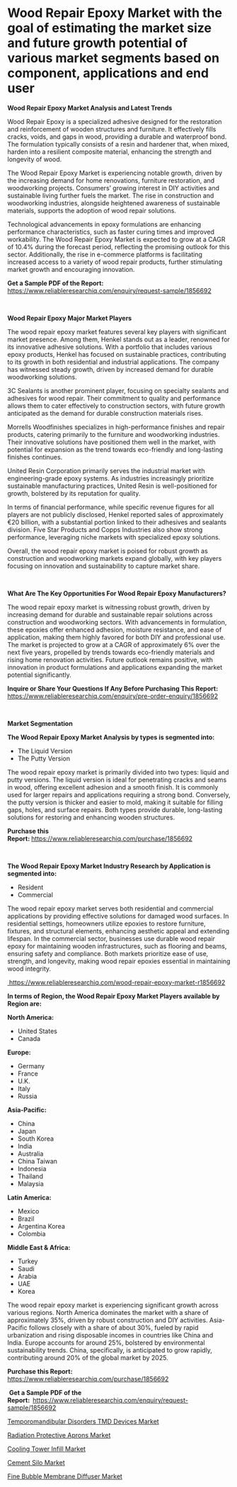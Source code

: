 <p><h1>Wood Repair Epoxy Market with the goal of estimating the market size and future growth potential of various market segments based on component, applications and end user</h1></p><p><strong>Wood Repair Epoxy Market Analysis and Latest Trends</strong></p>
<p><p>Wood Repair Epoxy is a specialized adhesive designed for the restoration and reinforcement of wooden structures and furniture. It effectively fills cracks, voids, and gaps in wood, providing a durable and waterproof bond. The formulation typically consists of a resin and hardener that, when mixed, harden into a resilient composite material, enhancing the strength and longevity of wood.</p><p>The Wood Repair Epoxy Market is experiencing notable growth, driven by the increasing demand for home renovations, furniture restoration, and woodworking projects. Consumers’ growing interest in DIY activities and sustainable living further fuels the market. The rise in construction and woodworking industries, alongside heightened awareness of sustainable materials, supports the adoption of wood repair solutions.</p><p>Technological advancements in epoxy formulations are enhancing performance characteristics, such as faster curing times and improved workability. The Wood Repair Epoxy Market is expected to grow at a CAGR of 10.4% during the forecast period, reflecting the promising outlook for this sector. Additionally, the rise in e-commerce platforms is facilitating increased access to a variety of wood repair products, further stimulating market growth and encouraging innovation.</p></p>
<p><strong>Get a Sample PDF of the Report:&nbsp;</strong> <a href="https://www.reliableresearchiq.com/enquiry/request-sample/1856692?utm_campaign=1087&utm_medium=2&utm_source=Github&utm_content=ia&utm_term=11112024&utm_id=wood-repair-epoxy">https://www.reliableresearchiq.com/enquiry/request-sample/1856692</a></p>
<p>&nbsp;</p>
<p><strong>Wood Repair Epoxy Major Market Players</strong></p>
<p><p>The wood repair epoxy market features several key players with significant market presence. Among them, Henkel stands out as a leader, renowned for its innovative adhesive solutions. With a portfolio that includes various epoxy products, Henkel has focused on sustainable practices, contributing to its growth in both residential and industrial applications. The company has witnessed steady growth, driven by increased demand for durable woodworking solutions.</p><p>3C Sealants is another prominent player, focusing on specialty sealants and adhesives for wood repair. Their commitment to quality and performance allows them to cater effectively to construction sectors, with future growth anticipated as the demand for durable construction materials rises.</p><p>Morrells Woodfinishes specializes in high-performance finishes and repair products, catering primarily to the furniture and woodworking industries. Their innovative solutions have positioned them well in the market, with potential for expansion as the trend towards eco-friendly and long-lasting finishes continues.</p><p>United Resin Corporation primarily serves the industrial market with engineering-grade epoxy systems. As industries increasingly prioritize sustainable manufacturing practices, United Resin is well-positioned for growth, bolstered by its reputation for quality.</p><p>In terms of financial performance, while specific revenue figures for all players are not publicly disclosed, Henkel reported sales of approximately €20 billion, with a substantial portion linked to their adhesives and sealants division. Five Star Products and Copps Industries also show strong performance, leveraging niche markets with specialized epoxy solutions.</p><p>Overall, the wood repair epoxy market is poised for robust growth as construction and woodworking markets expand globally, with key players focusing on innovation and sustainability to capture market share.</p></p>
<p>&nbsp;</p>
<p><strong>What Are The Key Opportunities For Wood Repair Epoxy Manufacturers?</strong></p>
<p><p>The wood repair epoxy market is witnessing robust growth, driven by increasing demand for durable and sustainable repair solutions across construction and woodworking sectors. With advancements in formulation, these epoxies offer enhanced adhesion, moisture resistance, and ease of application, making them highly favored for both DIY and professional use. The market is projected to grow at a CAGR of approximately 6% over the next five years, propelled by trends towards eco-friendly materials and rising home renovation activities. Future outlook remains positive, with innovation in product formulations and applications expanding the market potential significantly.</p></p>
<p><strong>Inquire or Share Your Questions If Any Before Purchasing This Report:</strong> <a href="https://www.reliableresearchiq.com/enquiry/pre-order-enquiry/1856692?utm_campaign=1087&utm_medium=2&utm_source=Github&utm_content=ia&utm_term=11112024&utm_id=wood-repair-epoxy">https://www.reliableresearchiq.com/enquiry/pre-order-enquiry/1856692</a></p>
<p>&nbsp;</p>
<p><strong>Market Segmentation</strong></p>
<p><strong>The Wood Repair Epoxy Market Analysis by types is segmented into:</strong></p>
<p><ul><li>The Liquid Version</li><li>The Putty Version</li></ul></p>
<p><p>The wood repair epoxy market is primarily divided into two types: liquid and putty versions. The liquid version is ideal for penetrating cracks and seams in wood, offering excellent adhesion and a smooth finish. It is commonly used for larger repairs and applications requiring a strong bond. Conversely, the putty version is thicker and easier to mold, making it suitable for filling gaps, holes, and surface repairs. Both types provide durable, long-lasting solutions for restoring and enhancing wooden structures.</p></p>
<p><strong>Purchase this Report:&nbsp;</strong><a href="https://www.reliableresearchiq.com/purchase/1856692?utm_campaign=1087&utm_medium=2&utm_source=Github&utm_content=ia&utm_term=11112024&utm_id=wood-repair-epoxy">https://www.reliableresearchiq.com/purchase/1856692</a></p>
<p>&nbsp;</p>
<p><strong>The Wood Repair Epoxy Market Industry Research by Application is segmented into:</strong></p>
<p><ul><li>Resident</li><li>Commercial</li></ul></p>
<p><p>The wood repair epoxy market serves both residential and commercial applications by providing effective solutions for damaged wood surfaces. In residential settings, homeowners utilize epoxies to restore furniture, fixtures, and structural elements, enhancing aesthetic appeal and extending lifespan. In the commercial sector, businesses use durable wood repair epoxy for maintaining wooden infrastructures, such as flooring and beams, ensuring safety and compliance. Both markets prioritize ease of use, strength, and longevity, making wood repair epoxies essential in maintaining wood integrity.</p></p>
<p><a href="https://www.reliableresearchiq.com/wood-repair-epoxy-market-r1856692?utm_campaign=1087&utm_medium=2&utm_source=Github&utm_content=ia&utm_term=11112024&utm_id=wood-repair-epoxy">&nbsp;https://www.reliableresearchiq.com/wood-repair-epoxy-market-r1856692</a></p>
<p><strong>In terms of Region, the Wood Repair Epoxy Market Players available by Region are:</strong></p>
<p>
    <p> <strong> North America: </strong>
        <ul>
            <li>United States</li>
            <li>Canada</li>
        </ul>
        </p> 
    <p> <strong> Europe: </strong>
        <ul>
            <li>Germany</li>
            <li>France</li>
            <li>U.K.</li>
            <li>Italy</li>
            <li>Russia</li>
        </ul>
        </p> 
    <p> <strong> Asia-Pacific: </strong>
        <ul>
            <li>China</li>
            <li>Japan</li>
            <li>South Korea</li>
            <li>India</li>
            <li>Australia</li>
            <li>China Taiwan</li>
            <li>Indonesia</li>
            <li>Thailand</li>
            <li>Malaysia</li>
        </ul>
        </p> 
    <p> <strong> Latin America: </strong>
        <ul>
            <li>Mexico</li>
            <li>Brazil</li>
            <li>Argentina Korea</li>
            <li>Colombia</li>
        </ul>
        </p> 
    <p> <strong> Middle East & Africa: </strong>
        <ul>
            <li>Turkey</li>
            <li>Saudi</li>
            <li>Arabia</li>
            <li>UAE</li>
            <li>Korea</li>
        </ul>
    </p>
    </p>
<p><p>The wood repair epoxy market is experiencing significant growth across various regions. North America dominates the market with a share of approximately 35%, driven by robust construction and DIY activities. Asia-Pacific follows closely with a share of about 30%, fueled by rapid urbanization and rising disposable incomes in countries like China and India. Europe accounts for around 25%, bolstered by environmental sustainability trends. China, specifically, is anticipated to grow rapidly, contributing around 20% of the global market by 2025.</p></p>
<p><strong>Purchase this Report: </strong><a href="https://www.reliableresearchiq.com/purchase/1856692?utm_campaign=1087&utm_medium=2&utm_source=Github&utm_content=ia&utm_term=11112024&utm_id=wood-repair-epoxy">https://www.reliableresearchiq.com/purchase/1856692</a></p>
<p>&nbsp;<strong>Get a Sample PDF of the Report:&nbsp;&nbsp;</strong><a href="https://www.reliableresearchiq.com/enquiry/request-sample/1856692?utm_campaign=1087&utm_medium=2&utm_source=Github&utm_content=ia&utm_term=11112024&utm_id=wood-repair-epoxy">https://www.reliableresearchiq.com/enquiry/request-sample/1856692</a></p>
<p><strong></strong></p>
<p><p><a href="https://issuu.com/reportprime-2/docs/temporomandibular-disorders-tmd-dev_e3b4dd1a02fcb4?utm_campaign=1087&utm_medium=2&utm_source=Github&utm_content=ia&utm_term=11112024&utm_id=wood-repair-epoxy">Temporomandibular Disorders TMD Devices Market</a></p><p><a href="https://issuu.com/reportprime-2/docs/radiation-protective-aprons-market-_9540b459019803?utm_campaign=1087&utm_medium=2&utm_source=Github&utm_content=ia&utm_term=11112024&utm_id=wood-repair-epoxy">Radiation Protective Aprons Market</a></p><p><a href="https://github.com/ardeliap6te/Market-Research-Report-List-1/blob/main/cooling-tower-infill-market.md?utm_campaign=1087&utm_medium=2&utm_source=Github&utm_content=ia&utm_term=11112024&utm_id=wood-repair-epoxy">Cooling Tower Infill Market</a></p><p><a href="https://www.linkedin.com/pulse/emerging-opportunities-challenges-global-cement-silo-hwwxc?utm_campaign=1087&utm_medium=2&utm_source=Github&utm_content=ia&utm_term=11112024&utm_id=wood-repair-epoxy">Cement Silo Market</a></p><p><a href="https://github.com/destinybqdicha/Market-Research-Report-List-1/blob/main/fine-bubble-membrane-diffuser-market.md?utm_campaign=1087&utm_medium=2&utm_source=Github&utm_content=ia&utm_term=11112024&utm_id=wood-repair-epoxy">Fine Bubble Membrane Diffuser Market</a></p></p>